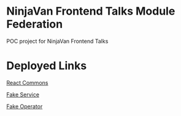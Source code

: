 # NinjaVan Frontend Talks Module Federation
 POC project for NinjaVan Frontend Talks 

# Deployed Links
[React Commons](https://reactcommons.netlify.app/)

[Fake Service](https://fakeexampleservice.netlify.app/)

[Fake Operator](https://fakeoperator.netlify.app/)